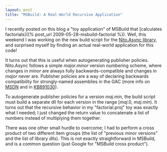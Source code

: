 ```yaml
---
layout: post
title: "MSBuild: A Real-World Recursive Application"
---
```

I recently posted on this blog a "toy application" of MSBuild that [calculates factorials]({% post_url 2009-05-28-msbuild-factorial %}). Well, this weekend I was working on the new build script for the [Nito.Async library](https://github.com/StephenClearyArchive/Nito.Asynchronous), and surprised myself by finding an actual real-world application for this code!

It turns out that this is useful when autogenerating publisher policies. Nito.Async follows a simple _major.minor_ version numbering scheme, where changes in _minor_ are always fully backwards-compatible and changes in _major_ never are. Publisher policies are a way of declaring backwards compatibility for strongly-named assemblies in the GAC (more info on [MSDN](http://msdn.microsoft.com/en-us/library/dz32563a.aspx?WT.mc_id=DT-MVP-5000058) and in [KB891030](http://support.microsoft.com/kb/891030)).

To autogenerate publisher policies for a version _maj.min_, the build script must build a separate dll for each version in the range [_maj_.0, _maj.min_). It turns out that the recursive behavior in my "factorial.proj" toy was exactly what I needed; I just changed the return value to concatenate a list of numbers instead of multiplying them together.

There was one other small hurdle to overcome; I had to perform a cross product of two different item groups (the list of "previous minor versions" and the list of library dlls). This is not exactly straightforward in MSBuild, and is a common question (just Google for "MSBuild cross product").
